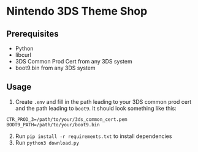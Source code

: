 # Nintendo 3DS Theme Shop

## Prerequisites
* Python
* libcurl
* 3DS Common Prod Cert from any 3DS system
* boot9.bin from any 3DS system
## Usage

1. Create `.env` and fill in the path leading to your 3DS common prod cert and the path leading to `boot9`. It should look something like this:

```
CTR_PROD_3=/path/to/your/3ds_common_cert.pem
BOOT9_PATH=/path/to/your/boot9.bin
```
2. Run `pip install -r requirements.txt` to install dependencies
3. Run `python3 download.py`
